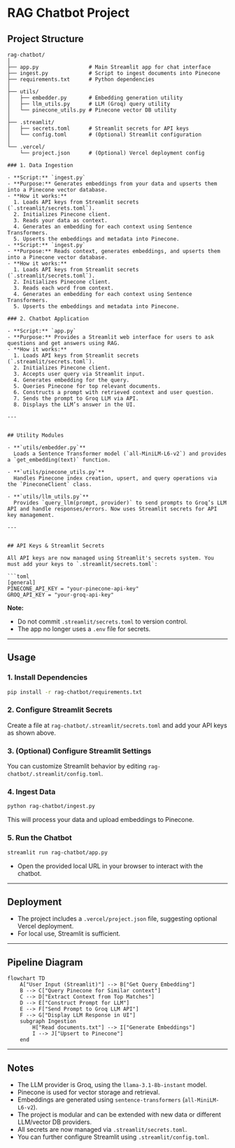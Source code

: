 # RAG Chatbot Project


## Project Structure

```
rag-chatbot/
│
├── app.py                # Main Streamlit app for chat interface
├── ingest.py             # Script to ingest documents into Pinecone
├── requirements.txt      # Python dependencies
│
├── utils/
│   ├── embedder.py       # Embedding generation utility
│   ├── llm_utils.py      # LLM (Groq) query utility
│   └── pinecone_utils.py # Pinecone vector DB utility
│
├── .streamlit/
│   ├── secrets.toml      # Streamlit secrets for API keys
│   └── config.toml       # (Optional) Streamlit configuration
│
└── .vercel/
    └── project.json      # (Optional) Vercel deployment config

### 1. Data Ingestion

- **Script:** `ingest.py`
- **Purpose:** Generates embeddings from your data and upserts them into a Pinecone vector database.
- **How it works:**
  1. Loads API keys from Streamlit secrets (`.streamlit/secrets.toml`).
  2. Initializes Pinecone client.
  3. Reads your data as context.
  4. Generates an embedding for each context using Sentence Transformers.
  5. Upserts the embeddings and metadata into Pinecone.
- **Script:** `ingest.py`
- **Purpose:** Reads context, generates embeddings, and upserts them into a Pinecone vector database.
- **How it works:**
  1. Loads API keys from Streamlit secrets (`.streamlit/secrets.toml`).
  2. Initializes Pinecone client.
  3. Reads each word from context.
  4. Generates an embedding for each context using Sentence Transformers.
  5. Upserts the embeddings and metadata into Pinecone.

### 2. Chatbot Application

- **Script:** `app.py`
- **Purpose:** Provides a Streamlit web interface for users to ask questions and get answers using RAG.
- **How it works:**
  1. Loads API keys from Streamlit secrets (`.streamlit/secrets.toml`).
  2. Initializes Pinecone client.
  3. Accepts user query via Streamlit input.
  4. Generates embedding for the query.
  5. Queries Pinecone for top relevant documents.
  6. Constructs a prompt with retrieved context and user question.
  7. Sends the prompt to Groq LLM via API.
  8. Displays the LLM’s answer in the UI.

---


## Utility Modules

- **`utils/embedder.py`**  
  Loads a Sentence Transformer model (`all-MiniLM-L6-v2`) and provides a `get_embedding(text)` function.

- **`utils/pinecone_utils.py`**  
  Handles Pinecone index creation, upsert, and query operations via the `PineconeClient` class.

- **`utils/llm_utils.py`**  
  Provides `query_llm(prompt, provider)` to send prompts to Groq’s LLM API and handle responses/errors. Now uses Streamlit secrets for API key management.

---


## API Keys & Streamlit Secrets

All API keys are now managed using Streamlit's secrets system. You must add your keys to `.streamlit/secrets.toml`:

```toml
[general]
PINECONE_API_KEY = "your-pinecone-api-key"
GROQ_API_KEY = "your-groq-api-key"
```

**Note:**
- Do not commit `.streamlit/secrets.toml` to version control.
- The app no longer uses a `.env` file for secrets.

---


## Usage

### 1. Install Dependencies

```bash
pip install -r rag-chatbot/requirements.txt
```

### 2. Configure Streamlit Secrets

Create a file at `rag-chatbot/.streamlit/secrets.toml` and add your API keys as shown above.

### 3. (Optional) Configure Streamlit Settings

You can customize Streamlit behavior by editing `rag-chatbot/.streamlit/config.toml`.

### 4. Ingest Data

```bash
python rag-chatbot/ingest.py
```
 This will process your data and upload embeddings to Pinecone.

### 5. Run the Chatbot

```bash
streamlit run rag-chatbot/app.py
```
- Open the provided local URL in your browser to interact with the chatbot.

---

## Deployment

- The project includes a `.vercel/project.json` file, suggesting optional Vercel deployment.
- For local use, Streamlit is sufficient.

---

## Pipeline Diagram

```mermaid
flowchart TD
    A["User Input (Streamlit)"] --> B["Get Query Embedding"]
    B --> C["Query Pinecone for Similar context"]
    C --> D["Extract Context from Top Matches"]
    D --> E["Construct Prompt for LLM"]
    E --> F["Send Prompt to Groq LLM API"]
    F --> G["Display LLM Response in UI"]
    subgraph Ingestion
        H["Read documents.txt"] --> I["Generate Embeddings"]
        I --> J["Upsert to Pinecone"]
    end
```

---


## Notes

- The LLM provider is Groq, using the `llama-3.1-8b-instant` model.
- Pinecone is used for vector storage and retrieval.
- Embeddings are generated using `sentence-transformers` (`all-MiniLM-L6-v2`).
- The project is modular and can be extended with new data or different LLM/vector DB providers.
- All secrets are now managed via `.streamlit/secrets.toml`.
- You can further configure Streamlit using `.streamlit/config.toml`.